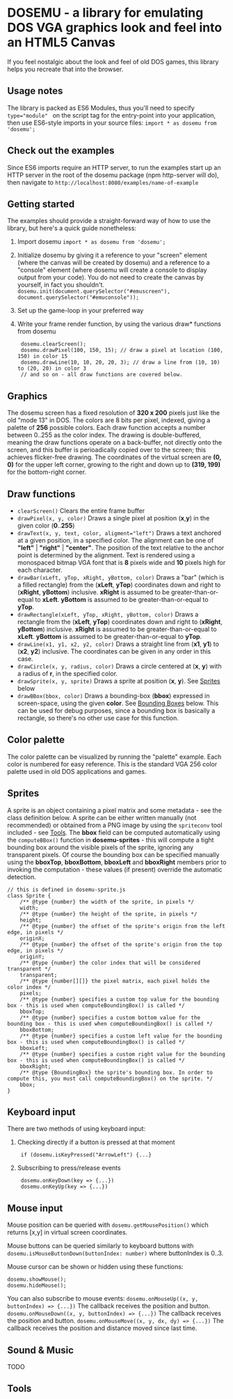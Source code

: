 # DOSEMU - a library for emulating DOS VGA graphics look and feel into an HTML5 Canvas

If you feel nostalgic about the look and feel of old DOS games, this library helps you recreate that into the browser.

## Usage notes

The library is packed as ES6 Modules, thus you'll need to specify
```type="module" ```
on the script tag for the entry-point into your application, then
use ES6-style imports in your source files:
```import * as dosemu from 'dosemu'; ```


## Check out the examples

Since ES6 imports require an HTTP server, to run the examples start up an HTTP server in the root of the dosemu package (npm http-server will do), then navigate to
```http://localhost:8080/examples/name-of-example```

## Getting started

The examples should provide a straight-forward way of how to use the library, but
here's a quick guide nonetheless:
1. Import dosemu
```import * as dosemu from 'dosemu';```

2. Initialize dosemu by giving it a reference to your "screen" element
(where the canvas will be created by dosemu) and a reference to a "console" element
(where dosemu will create a console to display output from your code).
You do not need to create the canvas by yourself, in fact you shouldn't.
```dosemu.init(document.querySelector("#emuscreen"), document.querySelector("#emuconsole"));```

3. Set up the game-loop in your preferred way
4. Write your frame render function, by using the various draw* functions from dosemu

        dosemu.clearScreen();
        dosemu.drawPixel(100, 150, 15); // draw a pixel at location (100, 150) in color 15
        dosemu.drawLine(10, 10, 20, 20, 3); // draw a line from (10, 10) to (20, 20) in color 3
        // and so on - all draw functions are covered below.

## Graphics

The dosemu screen has a fixed resolution of **320 x 200** pixels just like the old "mode 13" in DOS.
The colors are 8 bits per pixel, indexed, giving a palette of **256** possible colors.
Each draw function accepts a number between 0..255 as the color index.
The drawing is double-buffered, meaning the draw functions operate on a back-buffer, not directly onto the screen, and this buffer is perioadically copied over to the screen; this achieves flicker-free drawing.
The coordinates of the virtual screen are **(0, 0)** for the upper left corner, growing to the right and down up to **(319, 199)** for the bottom-right corner.

## Draw functions

* ```clearScreen()```
Clears the entire frame buffer
* ```drawPixel(x, y, color)```
Draws a single pixel at position (**x**,**y**) in the given color (**0**..**255**)
* ```drawText(x, y, text, color, aligment="left")```
Draws a text anchored at a given position, in a specified color.
The alignment can be one of **"left"** | **"right"** | **"center"**. The position of the text relative to the anchor point is determined by the alignment.
Text is rendered using a monospaced bitmap VGA font that is **8** pixels wide and **10** pixels high for each character.
* ```drawBar(xLeft, yTop, xRight, yBottom, color)```
Draws a "bar" (which is a filled rectangle) from the (**xLeft**, **yTop**) coordinates down and right to (**xRight**, **yBottom**) inclusive.
**xRight** is assumed to be greater-than-or-equal to **xLeft**.
**yBottom** is assumed to be greater-than-or-equal to **yTop**.
* ```drawRectangle(xLeft, yTop, xRight, yBottom, color)```
Draws a rectangle from the (**xLeft**, **yTop**) coordinates down and right to (**xRight**, **yBottom**) inclusive.
**xRight** is assumed to be greater-than-or-equal to **xLeft**.
**yBottom** is assumed to be greater-than-or-equal to **yTop**.
* ```drawLine(x1, y1, x2, y2, color)```
Draws a straight line from (**x1**, **y1**) to (**x2**, **y2**) inclusive.
The coordinates can be given in any order in this case.
* ```drawCircle(x, y, radius, color)```
Draws a circle centered at (**x**, **y**) with a radius of **r**, in the specified color.
* ```drawSprite(x, y, sprite)```
Draws a sprite at position (**x**, **y**). See [Sprites](#Sprites) below
* ```drawBBox(bbox, color)```
Draws a bounding-box (**bbox**) expressed in screen-space, using the given **color**. See [Bounding Boxes](#BBox) below.
This can be used for debug purposes, since a bounding box is basically a rectangle, so there's no other use case for this function.

## Color palette

The color palette can be visualized by running the "palette" example. Each color is numbered for easy reference.
This is the standard VGA 256 color palette used in old DOS applications and games.

## <a name="Sprites"></a>Sprites
A sprite is an object containing a pixel matrix and some metadata - see the class definition below.
A sprite can be either written manually (not recommended) or obtained from a PNG image by using the `spriteconv` tool included - see [Tools](#tools).
The **bbox** field can be computed automatically using the `computeBBox()` function in **dosemu-sprites** - this will compute a tight bounding box around the visible pixels of the sprite, ignoring any transparent pixels.
Of course the bounding box can be specified manually using the **bboxTop**, **bboxBottom**, **bboxLeft** and **bboxRight** members prior to invoking the computation - these values (if present) override the automatic detection.
```
// this is defined in dosemu-sprite.js
class Sprite {
	/** @type {number} the width of the sprite, in pixels */
	width;
	/** @type {number} the height of the sprite, in pixels */
	height;
	/** @type {number} the offset of the sprite's origin from the left edge, in pixels */
	originX;
	/** @type {number} the offset of the sprite's origin from the top edge, in pixels */
	originY;
	/** @type {number} the color index that will be considered transparent */
	transparent;
	/** @type {number[][]} the pixel matrix, each pixel holds the color index */
	pixels;
	/** @type {number} specifies a custom top value for the bounding box - this is used when computeBoundingBox() is called */
	bboxTop;
	/** @type {number} specifies a custom bottom value for the bounding box - this is used when computeBoundingBox() is called */
	bboxBottom;
	/** @type {number} specifies a custom left value for the bounding box - this is used when computeBoundingBox() is called */
	bboxLeft;
	/** @type {number} specifies a custom right value for the bounding box - this is used when computeBoundingBox() is called */
	bboxRight;
	/** @type {BoundingBox} the sprite's bounding box. In order to compute this, you must call computeBoundingBox() on the sprite. */
	bbox;
}
```

## Keyboard input

There are two methods of using keyboard input:
1. Checking directly if a button is pressed at that moment

        if (dosemu.isKeyPressed("ArrowLeft") {...}

2. Subscribing to press/release events

        dosemu.onKeyDown(key => {...})
        dosemu.onKeyUp(key => {...})

## Mouse input
Mouse position can be queried with
`dosemu.getMousePosition()` which returns [x,y] in virtual screen coordinates.

Mouse buttons can be queried similarly to keyboard buttons with
`dosemu.isMouseButtonDown(buttonIndex: number)` where buttonIndex is 0..3.

Mouse cursor can be shown or hidden using these functions:
```
dosemu.showMouse();
dosemu.hideMouse();
```

You can also subscribe to mouse events:
`dosemu.onMouseUp((x, y, buttonIndex) => {...})` The callback receives the position and button.
`dosemu.onMouseDown((x, y, buttonIndex) => {...})` The callback receives the position and button.
`dosemu.onMouseMove((x, y, dx, dy) => {...})` The callback receives the position and distance moved since last time.

## Sound & Music

TODO

## <a name="tools"></a> Tools
